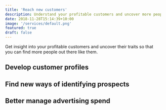 ```yaml
---
title: 'Reach new customers'
description: Understand your profitable customers and uncover more people like them.
date: 2018-11-28T15:14:39+10:00
image: '/services/default.png'
featured: true
draft: false
---
```


Get insight into your profitable customers and uncover their traits so that you can find more people out there like them.

<!--more-->
## Develop customer profiles
## Find new ways of identifying prospects
## Better manage advertising spend